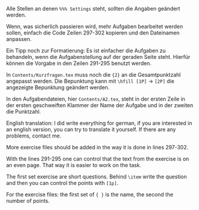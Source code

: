 Alle Stellen an denen `%%% Settings` steht, sollten die Angaben geändert werden.

Wenn, was sicherlich passieren wird, mehr Aufgaben bearbeitet werden sollen,
einfach die Code Zeilen 297-302 kopieren und den Dateinamen anpassen.

Ein Tipp noch zur Formatierung: Es ist einfacher die Aufgaben zu behandeln,
wenn die Aufgabenstellung auf der geraden Seite steht.
Hierfür können die Vorgabe in den Zeilen 291-295 benutzt werden.

In `Contents/Kurzfragen.tex` muss noch die `{2}` an die Gesamtpunktzahl angepasst werden.
Die Bepunktung kann mit `\hfill [1P]` → `[2P]` die angezeigte Bepunktung geändert werden.

In den Aufgabendateien, hier `Contents/A2.tex`, steht in der ersten Zeile
in der ersten geschweiften Klammer der Name der Aufgabe und in der zweiten die Punktzahl.

English translation:
I did write everything for german, if you are interested in an english version,
you can try to translate it yourself. If there are any problems, contact me.

More exercise files should be added in the way it is done in lines 297-302.

With the lines 291-295 one can control that the text from the exercise is on an
even page. That way it is easier to work on the task.

The first set exercise are short questions.
Behind `\item` write the question and then you can control the points with `[1p]`.

For the exercise files: the first set of `{ }` is the name, the second the number of points.
